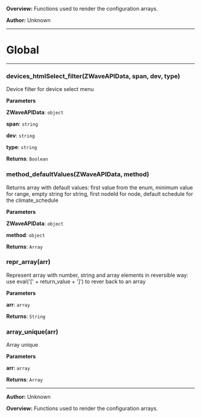 **Overview:** Functions used to render the configuration arrays.



**Author:** Unknown




* * *

# Global





* * *

### devices_htmlSelect_filter(ZWaveAPIData, span, dev, type) 

Device filter for device select menu

**Parameters**

**ZWaveAPIData**: `object`

**span**: `string`

**dev**: `string`

**type**: `string`

**Returns**: `Boolean`


### method_defaultValues(ZWaveAPIData, method) 

Returns array with default values: first value from the enum, minimum value for range, empty string for string, first nodeId for node, default schedule for the climate_schedule

**Parameters**

**ZWaveAPIData**: `object`

**method**: `object`

**Returns**: `Array`


### repr_array(arr) 

Represent array with number, string and array elements in reversible way: use eval('[' + return_value + ']') to rever back to an array

**Parameters**

**arr**: `array`

**Returns**: `String`


### array_unique(arr) 

Array unique

**Parameters**

**arr**: `array`

**Returns**: `Array`



* * *



**Author:** Unknown



**Overview:** Functions used to render the configuration arrays.


